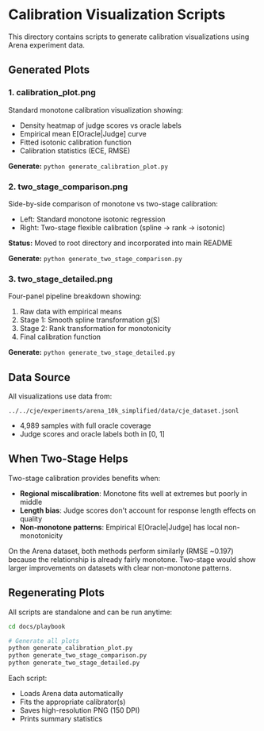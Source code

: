 # Calibration Visualization Scripts

This directory contains scripts to generate calibration visualizations using Arena experiment data.

## Generated Plots

### 1. calibration_plot.png
Standard monotone calibration visualization showing:
- Density heatmap of judge scores vs oracle labels
- Empirical mean E[Oracle|Judge] curve
- Fitted isotonic calibration function
- Calibration statistics (ECE, RMSE)

**Generate:** `python generate_calibration_plot.py`

### 2. two_stage_comparison.png
Side-by-side comparison of monotone vs two-stage calibration:
- Left: Standard monotone isotonic regression
- Right: Two-stage flexible calibration (spline → rank → isotonic)

**Status:** Moved to root directory and incorporated into main README

**Generate:** `python generate_two_stage_comparison.py`

### 3. two_stage_detailed.png
Four-panel pipeline breakdown showing:
1. Raw data with empirical means
2. Stage 1: Smooth spline transformation g(S)
3. Stage 2: Rank transformation for monotonicity
4. Final calibration function

**Generate:** `python generate_two_stage_detailed.py`

## Data Source

All visualizations use data from:
```
../../cje/experiments/arena_10k_simplified/data/cje_dataset.jsonl
```

- 4,989 samples with full oracle coverage
- Judge scores and oracle labels both in [0, 1]

## When Two-Stage Helps

Two-stage calibration provides benefits when:
- **Regional miscalibration**: Monotone fits well at extremes but poorly in middle
- **Length bias**: Judge scores don't account for response length effects on quality
- **Non-monotone patterns**: Empirical E[Oracle|Judge] has local non-monotonicity

On the Arena dataset, both methods perform similarly (RMSE ~0.197) because the relationship is already fairly monotone. Two-stage would show larger improvements on datasets with clear non-monotone patterns.

## Regenerating Plots

All scripts are standalone and can be run anytime:

```bash
cd docs/playbook

# Generate all plots
python generate_calibration_plot.py
python generate_two_stage_comparison.py
python generate_two_stage_detailed.py
```

Each script:
- Loads Arena data automatically
- Fits the appropriate calibrator(s)
- Saves high-resolution PNG (150 DPI)
- Prints summary statistics
